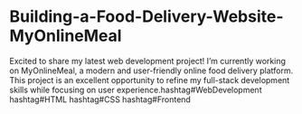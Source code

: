 # Building-a-Food-Delivery-Website-MyOnlineMeal
Excited to share my latest web development project! I’m currently working on MyOnlineMeal, a modern and user-friendly online food delivery platform. This project is an excellent opportunity to refine my full-stack development skills while focusing on user experience.hashtag#WebDevelopment hashtag#HTML hashtag#CSS hashtag#Frontend 
